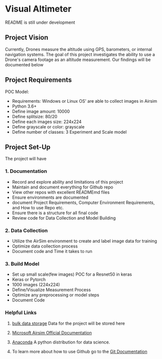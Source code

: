 # Visual Altimeter

README is still under development

## Project Vision

Currently, Drones measure the altitude using GPS, barometers, or internal navigation systems. The goal of this project investigates the ability to use a Drone's camera footage as an altitude measurement. Our findings will be documented below

## Project Requirements

POC Model:
- Requirements: Windows or Linux OS' are able to collect images in Airsim
- Python 3.6+
- Define image amount: 10000
- Define splitsize: 80/20
- Define each images size: 224x224
- Define grayscale or color: grayscale
- Define number of classes: 3
Experiment and Scale model

## Project Set-Up

The project will have 


### 1. Documentation

- Record and explore ability and limitations of this project
- Maintain and document everything for Github repo
- View other repos with excellent READMEmd files
- Ensure environments are documented
- document Project Requirements, Computer Environment Requirements, and How to use Repo etc.
- Ensure there is a structure for all final code
- Review code for Data Collection and Model Building

### 2. Data Collection

- Utilize the AirSim environment to create and label image data for training
- Optimize data collection process
- Document code and Time it takes to run

### 3. Build Model 

- Set up small scale(few images) POC for a Resnet50 in keras
- Keras or Pytorch
- 1000 images (224x224)
- Define/Visualize Measurement Process
- Optimize any preprocessing or model steps
- Document Code

### Helpful Links
1. [bulk data storage](https://drive.google.com/drive/folders/1Wm8eyhZ8ujNSy5ReifbYFk4cvICGkRuH?usp=sharing)
Data for the project will be stored here
 
2. [Microsoft Airsim Official Documentation](https://github.com/Microsoft/AirSim/)

3. [Anaconda](https://www.anaconda.com/distribution/) 
A python distribution for data science.

4. To learn more about how to use Github go to the [Git Documentation](https://git-scm.com/doc)

